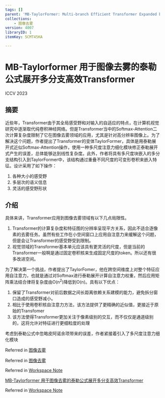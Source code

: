 ```yaml
---
tags: []
parent: 'MB-TaylorFormer: Multi-branch Efficient Transformer Expanded by Taylor Formula for Image Dehazing'
collections:
    - 图像去雾
version: 4007
libraryID: 1
itemKey: 5CMT45KA

---
```

# MB-Taylorformer 用于图像去雾的泰勒公式展开多分支高效Transformer

ICCV 2023

## 摘要

近些年，Transformer由于其全局感受野和对输入的自适应的特点，在计算机视觉研究中逐渐取代纯卷积神经网络。但是Transformer当中的Softmax-Attention二次计算复杂度限制了它在图像去雾领域的应用，尤其是针对高分辨率图像上。为了解决这个问题，作者提出了Transformer的变体TaylorFormer，具体是用泰勒展开式近似Softmax-Attention操作，使用一种多尺度注意力细化模块修正泰勒展开式产生的误差，总体能够达到线性复杂度。此外，作者将具有多尺度块嵌入的多分支结构引入到TaylorFormer中，该结构通过重叠不同尺度的可变形卷积来嵌入特征。设计采用了如下操作：

1.  各种大小的感受野
2.  多层次的语义信息
3.  灵活的感受野形状

## 介绍

具体来讲，Transformer应用到图像去雾领域有以下几点局限性。

1.  Transformer的计算复杂度和特征图的分辨率呈现平方关系，因此不适合逐像素的去雾任务。虽然有些工作在小空间窗口上应用自注意力来缓解这个问题，但是会让Transformer的感受野受到限制。
2.  视觉领域的Transformer基本单元应该具有更灵活的尺度，但是当前的Transformer一般啊是通过固定卷积核来生成固定尺度的token。所以还有很多改进空间。

为了解决第一个挑战，作者提出了TaylorFomer，他在跨空间维度上对整个特征应用自注意力，也就是通过对Softmax进行泰勒展开计算自注意力权重，然后应用矩阵乘法结合律将复杂度由O(n<sup>2</sup>)降低到O(n)。具有以下优点：

1.  保留了Transformer对前后数据之间长距离依赖关系建模的能力，避免拆分窗口造成的感受野减小。
2.  相比于使用卷积核自注意力方法，该方法提供了更精确的近似值，更接近于原始的Transfomer
3.  该方法使得Transformer更加关注于像素级别的交互，而不仅仅是通道级别的，这将允许对特征进行更细粒度的处理

考虑到泰勒公式中忽略皮阿诺余项带来的误差，作者紧接着引入了多尺度注意力细化模块

Referred in <a href="./学术论文笔记汇总-RYZ5DF37.md" rel="noopener noreferrer nofollow" zhref="zotero://note/u/RYZ5DF37/?ignore=1&#x26;line=-1" ztype="znotelink" class="internal-link">图像去雾</a>

Referred in <a href="./学术论文笔记汇总-RYZ5DF37.md" rel="noopener noreferrer nofollow" zhref="zotero://note/u/RYZ5DF37/?ignore=1&#x26;line=-1" ztype="znotelink" class="internal-link">图像去雾</a>

Referred in <a href="./学术论文笔记汇总-RYZ5DF37.md" rel="noopener noreferrer nofollow" zhref="zotero://note/u/RYZ5DF37/?ignore=1&#x26;line=-1" ztype="znotelink" class="internal-link">Workspace Note</a>

<a href="./学术论文笔记汇总-RYZ5DF37.md" rel="noopener noreferrer nofollow" zhref="zotero://note/u/RYZ5DF37/" ztype="znotelink" class="internal-link">MB-Taylorformer 用于图像去雾的泰勒公式展开多分支高效Transformer</a>

Referred in <a href="./学术论文笔记汇总-RYZ5DF37.md" rel="noopener noreferrer nofollow" zhref="zotero://note/u/RYZ5DF37/?ignore=1&#x26;line=-1" ztype="znotelink" class="internal-link">Workspace Note</a>

